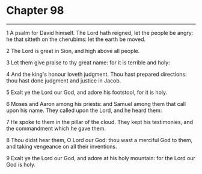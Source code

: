 # Chapter 98

***

1 A psalm for David himself. The Lord hath reigned, let the people be angry: he that sitteth on the cherubims: let the earth be moved.

2 The Lord is great in Sion, and high above all people.

3 Let them give praise to thy great name: for it is terrible and holy:

4 And the king's honour loveth judgment. Thou hast prepared directions: thou hast done judgment and justice in Jacob.

5 Exalt ye the Lord our God, and adore his footstool, for it is holy.

6 Moses and Aaron among his priests: and Samuel among them that call upon his name. They called upon the Lord, and he heard them:

7 He spoke to them in the pillar of the cloud. They kept his testimonies, and the commandment which he gave them.

8 Thou didst hear them, O Lord our God: thou wast a merciful God to them, and taking vengeance on all their inventions.

9 Exalt ye the Lord our God, and adore at his holy mountain: for the Lord our God is holy.

